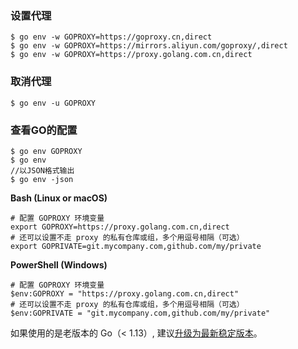 ### 设置代理

```
$ go env -w GOPROXY=https://goproxy.cn,direct
$ go env -w GOPROXY=https://mirrors.aliyun.com/goproxy/,direct
$ go env -w GOPROXY=https://proxy.golang.com.cn,direct
```

### 取消代理

```
$ go env -u GOPROXY
```

### 查看GO的配置

```
$ go env GOPROXY
$ go env
//以JSON格式输出
$ go env -json
```

**Bash (Linux or macOS)**

```
# 配置 GOPROXY 环境变量
export GOPROXY=https://proxy.golang.com.cn,direct
# 还可以设置不走 proxy 的私有仓库或组，多个用逗号相隔（可选）
export GOPRIVATE=git.mycompany.com,github.com/my/private
```

**PowerShell (Windows)**

```
# 配置 GOPROXY 环境变量
$env:GOPROXY = "https://proxy.golang.com.cn,direct"
# 还可以设置不走 proxy 的私有仓库或组，多个用逗号相隔（可选）
$env:GOPRIVATE = "git.mycompany.com,github.com/my/private"
```

如果使用的是老版本的 Go（< 1.13）, 建议[升级为最新稳定版本](https://gomirrors.org/)。
